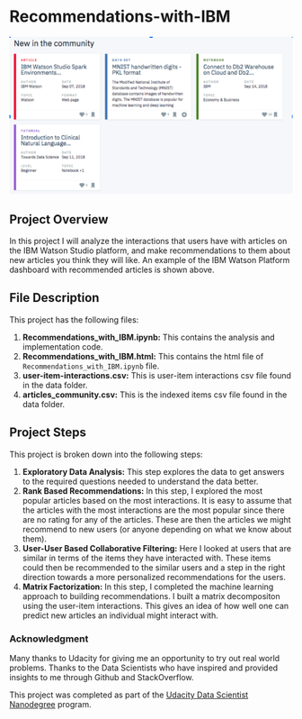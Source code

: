 # Recommendations-with-IBM
![image1](https://github.com/blessokeke/Recommendations-with-IBM/blob/main/image/ibm.PNG)

## Project Overview
 In this project I will analyze the interactions that users have with articles on the IBM Watson Studio platform, and make recommendations to them about new articles you think they will like. An example of the IBM Watson Platform dashboard with recommended articles is shown above.
 
 ## File Description
 This project has the following files:
 1. **Recommendations_with_IBM.ipynb:** This contains the analysis and implementation code.
 2. **Recommendations_with_IBM.html:** This contains the html file of `Recommendations_with_IBM.ipynb` file.
 3. **user-item-interactions.csv:** This is user-item interactions csv file found in the data folder.
 4. **articles_community.csv:** This is the indexed items csv file found in the data folder.

## Project Steps
This project is broken down into the following steps:
1. **Exploratory Data Analysis:** This step explores the data to get answers to the required questions needed to understand the data better. 
2. **Rank Based Recommendations:** In this step, I explored the most popular articles based on the most interactions. It is easy to assume that the articles with the most interactions are the most popular since there are no rating for any of the articles. These are then the articles we might recommend to new users (or anyone depending on what we know about them).
3. **User-User Based Collaborative Filtering:** Here I looked at users that are similar in terms of the items they have interacted with. These items could then be recommended to the similar users and a step in the right direction towards a more personalized recommendations for the users.
4. **Matrix Factorization:** In this step, I completed the machine learning approach to building recommendations. I built a matrix decompositon using the user-item interactions. This gives an idea of how well one can predict new articles an individual might interact with.

 
 
### Acknowledgment
Many thanks to Udacity for giving me an opportunity to try out real world problems. Thanks to the Data Scientists who have inspired and provided insights to me through Github and StackOverflow.

This project was completed as part of the [Udacity Data Scientist Nanodegree](https://www.udacity.com/course/data-scientist-nanodegree--nd025) program.

